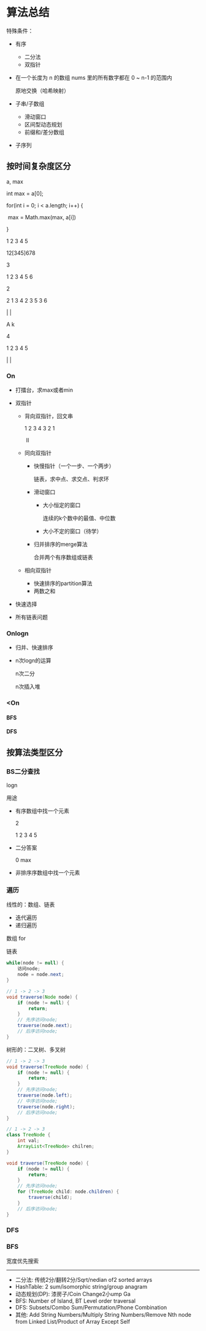 # 算法总结

特殊条件：

- 有序

  - 二分法
  - 双指针

- 在一个长度为 n 的数组 nums 里的所有数字都在 0 ~ n-1 的范围内

  原地交换（哈希映射）

- 子串/子数组

  - 滑动窗口
  - 区间型动态规划
  - 前缀和/差分数组

- 子序列


## 按时间复杂度区分

a, max

int max = a[0];

for(int i = 0; i < a.length; i++) {

​	max = Math.max(max, a[i])

}



1 2 3 4 5





12[345]678



3

1 2 3 4 5 6



2

2 1 3 4 2 3 5 3 6

   |  |     





A k



4

1 2 3 4 5

|     |



### On

- 打擂台，求max或者min

- 双指针

  - 背向双指针，回文串

    1 2 3 4 3 2 1

    ​          II

  - 同向双指针

    - 快慢指针（一个一步、一个两步）

      链表，求中点、求交点、判求环

    - 滑动窗口

      - 大小恒定的窗口

        连续的k个数中的最值、中位数

      - 大小不定的窗口（待学）

    - 归并排序的merge算法

      合并两个有序数组或链表

  - 相向双指针

    - 快速排序的partition算法
    - 两数之和

- 快速选择

- 所有链表问题


### Onlogn

- 归并、快速排序

- n次logn的运算

  n次二分

  n次插入堆

### <On





#### BFS

#### DFS





## 按算法类型区分



### BS二分查找

logn

用途



- 有序数组中找一个元素

  2

  1 2 3 4 5

- 二分答案

  0 max

- 非排序序数组中找一个元素



### 遍历

线性的：数组、链表

- 迭代遍历
- 递归遍历

数组 for

链表 





```java
while(node != null) {
    访问node;
    node = node.next;
}

// 1 -> 2 -> 3
void traverse(Node node) {
    if (node != null) {
        return;
    }
    // 先序访问node;
    traverse(node.next);
    // 后序访问node;
}
```



树形的：二叉树、多叉树



```java
// 1 -> 2 -> 3
void traverse(TreeNode node) {
    if (node != null) {
        return;
    }
    // 先序访问node;
    traverse(node.left);
    // 中序访问node;
    traverse(node.right);
    // 后序访问node;
}
```



```java
// 1 -> 2 -> 3
class TreeNode {
    int val;
    ArrayList<TreeNode> chilren;
}

void traverse(TreeNode node) {
    if (node != null) {
        return;
    }
    // 先序访问node;
    for (TreeNode child: node.children) {
        traverse(child);
    }
    // 后序访问node;
}
```

### DFS



### BFS

宽度优先搜索

---

- 二分法: 传统2分/翻转2分/Sqrt/nedian of2 sorted arrays
- HashTable: 2 sum/isomorphic string/group anagram
- 动态规划(DP): 漆房子/Coin Change2小ump Ga
- BFS: Number of Island, BT Level order traversal
- DFS: Subsets/Combo Sum/Permutation/Phone Combination
- 其他: Add String Numbers/Multiply String Numbers/Remove Nth node from Linked List/Product of Array Except Self
